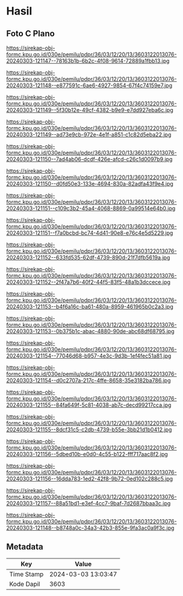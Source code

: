# Hasil

## Foto C Plano

https://sirekap-obj-formc.kpu.go.id/030e/pemilu/pdpr/36/03/12/20/13/3603122013076-20240303-121147--78163b1b-6b2c-4f08-9614-72889a1fbb13.jpg

https://sirekap-obj-formc.kpu.go.id/030e/pemilu/pdpr/36/03/12/20/13/3603122013076-20240303-121148--e877591c-6ae6-4927-9854-67f4c74159e7.jpg

https://sirekap-obj-formc.kpu.go.id/030e/pemilu/pdpr/36/03/12/20/13/3603122013076-20240303-121149--5f30b12e-49cf-4382-b9e9-e7dd927eba6c.jpg

https://sirekap-obj-formc.kpu.go.id/030e/pemilu/pdpr/36/03/12/20/13/3603122013076-20240303-121149--ad73e9cb-972e-4e1f-a851-c1c82d5eba22.jpg

https://sirekap-obj-formc.kpu.go.id/030e/pemilu/pdpr/36/03/12/20/13/3603122013076-20240303-121150--7ad4ab06-dcdf-426e-afcd-c26c1d0097b9.jpg

https://sirekap-obj-formc.kpu.go.id/030e/pemilu/pdpr/36/03/12/20/13/3603122013076-20240303-121150--d0fd50e3-133e-4694-830a-82adfa43f9e4.jpg

https://sirekap-obj-formc.kpu.go.id/030e/pemilu/pdpr/36/03/12/20/13/3603122013076-20240303-121151--c109c3b2-45a4-4068-8869-0a99514e64b0.jpg

https://sirekap-obj-formc.kpu.go.id/030e/pemilu/pdpr/36/03/12/20/13/3603122013076-20240303-121151--f7a0bcbd-bc74-4d41-90e8-e76c4e5d5229.jpg

https://sirekap-obj-formc.kpu.go.id/030e/pemilu/pdpr/36/03/12/20/13/3603122013076-20240303-121152--633fd535-62df-4739-890d-21f7dfb5619a.jpg

https://sirekap-obj-formc.kpu.go.id/030e/pemilu/pdpr/36/03/12/20/13/3603122013076-20240303-121152--2f47a7b6-40f2-44f5-83f5-48a1b3dccece.jpg

https://sirekap-obj-formc.kpu.go.id/030e/pemilu/pdpr/36/03/12/20/13/3603122013076-20240303-121153--b4f6a16c-ba61-480a-8959-461965b0c2a3.jpg

https://sirekap-obj-formc.kpu.go.id/030e/pemilu/pdpr/36/03/12/20/13/3603122013076-20240303-121153--0b375b1c-abac-4880-90de-abc68df68795.jpg

https://sirekap-obj-formc.kpu.go.id/030e/pemilu/pdpr/36/03/12/20/13/3603122013076-20240303-121154--77046d68-b957-4e3c-9d3b-1ef4fec51a81.jpg

https://sirekap-obj-formc.kpu.go.id/030e/pemilu/pdpr/36/03/12/20/13/3603122013076-20240303-121154--d0c2707a-217c-4ffe-8658-35e3182ba786.jpg

https://sirekap-obj-formc.kpu.go.id/030e/pemilu/pdpr/36/03/12/20/13/3603122013076-20240303-121155--84fa649f-5c81-4038-ab7c-decd99217cca.jpg

https://sirekap-obj-formc.kpu.go.id/030e/pemilu/pdpr/36/03/12/20/13/3603122013076-20240303-121155--8dcf31c5-c2db-4739-b55e-3bb21d1b0412.jpg

https://sirekap-obj-formc.kpu.go.id/030e/pemilu/pdpr/36/03/12/20/13/3603122013076-20240303-121156--5dbed10b-e0d0-4c55-b122-fff717aac8f2.jpg

https://sirekap-obj-formc.kpu.go.id/030e/pemilu/pdpr/36/03/12/20/13/3603122013076-20240303-121156--16dda783-1ed2-42f8-9b72-0ed102c288c5.jpg

https://sirekap-obj-formc.kpu.go.id/030e/pemilu/pdpr/36/03/12/20/13/3603122013076-20240303-121157--88a51bd1-e3ef-4cc7-9baf-7d2687bbaa3c.jpg

https://sirekap-obj-formc.kpu.go.id/030e/pemilu/pdpr/36/03/12/20/13/3603122013076-20240303-121148--b8748a0c-34a3-42b3-855e-9fa3ac0a9f3c.jpg


## Metadata

| Key        | Value               |
| ---------- | ------------------- |
| Time Stamp | 2024-03-03 13:03:47 |
| Kode Dapil | 3603                |



